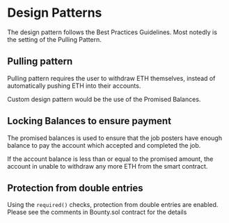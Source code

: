 # Design Patterns

The design pattern follows the Best Practices Guidelines.
Most notedly is the setting of the Pulling Pattern.
## Pulling pattern
Pulling pattern requires the user to withdraw ETH themselves,
instead of automatically pushing ETH into their accounts.


Custom design pattern would be the use of the Promised Balances.

## Locking Balances to ensure payment

The promised balances is used to ensure that the job posters have enough balance to pay the account which accepted and completed the job.

If the account balance is less than or equal to the promised amount, the account in unable to withdraw any more ETH from the smart contract.

## Protection from double entries 

Using the `required()` checks, protection from double entries are enabled.
Please see the comments in Bounty.sol contract for the details 